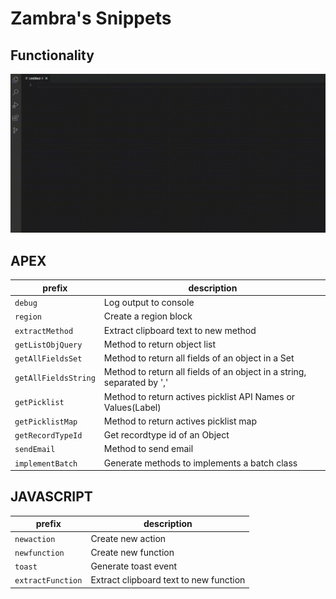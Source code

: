 # Zambra's Snippets

## Functionality

![snippets](./img/use.gif)


## APEX

| prefix               | description                                                            |
|----------------------|------------------------------------------------------------------------|
| `debug`              | Log output to console                                                  |
| `region`             | Create a region block                                                  |
| `extractMethod`      | Extract clipboard text to new method                                   |
| `getListObjQuery`    | Method to return object list                                           |
| `getAllFieldsSet`    | Method to return all fields of an object in a Set<String>              |
| `getAllFieldsString` | Method to return all fields of an object in a string, separated by ',' |
| `getPicklist`        | Method to return actives picklist API Names or Values(Label)           |
| `getPicklistMap`     | Method to return actives picklist map                                  |
| `getRecordTypeId`    | Get recordtype id of an Object                                         |
| `sendEmail`          | Method to send email                                                   |
| `implementBatch`     | Generate methods to implements a batch class                           |


## JAVASCRIPT

| prefix               | description                                                            |
|----------------------|------------------------------------------------------------------------|
| `newaction`          | Create new action                                                      |
| `newfunction`        | Create new function                                                    |
| `toast`              | Generate toast event                                                   |
| `extractFunction`    | Extract clipboard text to new function                                 |
